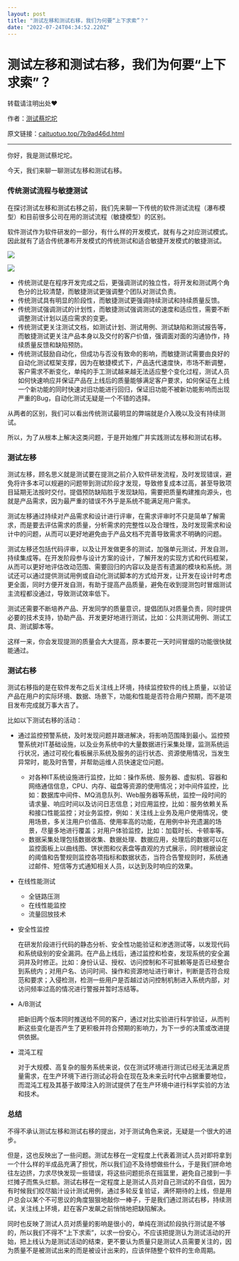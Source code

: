 ```yaml
---
layout: post
title: "测试左移和测试右移，我们为何要“上下求索”？"
date: "2022-07-24T04:34:52.220Z"
---
```

测试左移和测试右移，我们为何要“上下求索”？
======================

转载请注明出处❤️

作者：[测试蔡坨坨](https://www.caituotuo.top/)

原文链接：[caituotuo.top/7b9ad46d.html](https://www.caituotuo.top/7b9ad46d.html)

* * *

你好，我是测试蔡坨坨。

今天，我们来聊一聊测试左移和测试右移。

### 传统测试流程与敏捷测试

在探讨测试左移和测试右移之前，我们先来聊一下传统的软件测试流程（瀑布模型）和目前很多公司在用的测试流程（敏捷模型）的区别。

软件测试作为软件研发的一部分，有什么样的开发模式，就有与之对应测试模式。因此就有了适合传统瀑布开发模式的传统测试和适合敏捷开发模式的敏捷测试。

![](https://caituotuo.top/my-img/202207241007848.png)

![](https://caituotuo.top/my-img/202207241005714.png)

*   传统测试是在程序开发完成之后，更强调测试的独立性，将开发和测试两个角色分的比较清楚，而敏捷测试更强调整个团队对测试负责。
*   传统测试具有明显的阶段性，而敏捷测试更强调持续测试和持续质量反馈。
*   传统测试强调测试的计划性，而敏捷测试强调测试的速度和适应性，需要不断调整测试计划以适应需求的变更。
*   传统测试更关注测试文档，如测试计划、测试用例、测试缺陷和测试报告等，而敏捷测试更关注产品本身以及交付的客户价值，强调面对面的沟通协作，持续质量反馈和缺陷预防。
*   传统测试鼓励自动化，但成功与否没有致命的影响，而敏捷测试需要由良好的自动化测试框架支撑，因为在敏捷模式下，产品迭代速度快，市场不断调整，客户需求不断变化，单纯的手工测试越来越无法适应整个变化过程，测试人员如何快速响应并保证产品在上线后的质量能够满足客户要求，如何保证在上线一个新功能的同时快速对旧功能进行回归，保证旧功能不被新功能影响而出现严重的Bug，自动化测试无疑是一个不错的选择。

从两者的区别，我们可以看出传统测试最明显的弊端就是介入晚以及没有持续测试。

所以，为了从根本上解决这类问题，于是开始推广并实践测试左移和测试右移。

### 测试左移

测试左移，顾名思义就是测试要在提测之前介入软件研发流程，及时发现错误，避免将许多本可以规避的问题带到测试阶段才发现，导致修复成本过高，甚至导致项目延期无法按时交付。提倡预防缺陷胜于发现缺陷，需要把质量构建推向源头，也就是产品需求，因为最严重的错误不外乎是系统不能满足用户需求。

测试左移通过持续对产品需求和设计进行评审，在需求评审时不只是简单了解需求，而是要去评估需求的质量，分析需求的完整性以及合理性，及时发现需求和设计中的问题，从而可以更好地避免由于产品文档不完善导致需求不明确的问题。

测试左移还包括代码评审，以及让开发做更多的测试，加强单元测试，开发自测，持续集成等。在开发阶段参与设计方案的设计，了解开发的实现方式和代码框架，从而可以更好地评估改动范围、需要回归的内容以及是否有遗漏的模块和系统。测试还可以通过提供测试用例或自动化测试脚本的方式给开发，让开发在设计时考虑更全面，同时方便开发自测，有助于提高产品质量，避免在收到提测包时冒烟测试主流程都没通过，导致测试效率低下。

测试还需要不断培养产品、开发同学的质量意识，提倡团队对质量负责，同时提供必要的技术支持，协助产品、开发更好地进行测试，比如：公共测试用例、测试工具、测试脚本等。

这样一来，你会发现提测的质量会大大提高，原本要花一天时间冒烟的功能很快就能通过。

### 测试右移

测试右移指的是在软件发布之后关注线上环境，持续监控软件的线上质量，以验证产品在用户的实际环境、数据、场景下，功能和性能是否符合用户预期，而不是项目发布完成就万事大吉了。

比如以下测试右移的活动：

*   通过监控预警系统，及时发现问题并跟进解决，将影响范围降到最小。监控预警系统对IT基础设施，以及业务系统中的大量数据进行采集处理，监测系统运行状况，通过可视化看板展示系统及服务的运行状态、资源使用情况，当发生异常时，能及时告警，并帮助运维人员快速定位问题。
    
    *   对各种IT系统设施进行监控，比如：操作系统、服务器、虚拟机、容器和网络通信信息，CPU、内存、磁盘等资源的使用情况；对中间件监控，比如：数据库中间件、MQ消息队列、Web服务器等系统，监控一段时间的请求量、响应时间以及访问日志信息；对应用监控，比如：服务依赖关系和接口性能监控；对业务监控，例如：关注线上业务及用户使用情况，使用场景，多关注用户价值高、使用率高的功能，在用例中补充遗漏的场景，尽量多地进行覆盖；对用户体验监控，比如：加载时长、卡顿率等。
    *   数据采集处理包括数据收集、数据处理、数据应用，处理后的数据可以在监控面板上以曲线图、饼状图和仪表盘等直观的方式展示，同时根据设定的阈值和告警规则监控各项指标和数据状态，当符合告警规则时，系统通过邮件、短信等方式通知相关人员，以达到及时响应的效果。
*   在线性能测试
    
    *   全链路压测
    *   在线性能监控
    *   流量回放技术
*   安全性监控
    
    在研发阶段进行代码的静态分析、安全性功能验证和渗透测试等，以发现代码和系统级别的安全漏洞。在产品上线后，通过监控和检查，发现系统的安全漏洞并及时修正。比如：身份认证、授权、访问控制和不可抵赖等是否已经整合到系统内；对用户名、访问时间、操作和资源地址进行审计，判断是否符合规范和要求；入侵检测，检测一些用户是否越过访问控制机制进入系统内部，对访问频率过高的情况进行警报并暂时冻结等。
    
*   A/B测试
    
    把新旧两个版本同时推送给不同的客户，通过对比实验进行科学验证，从而判断这些变化是否产生了更积极并符合预期的影响力，为下一步的决策或改进提供依据。
    
*   混沌工程
    
    对于大规模、高复杂的服务系统来说，仅在测试环境进行测试已经无法满足质量需求，在生产环境下进行测试必将会在现在及未来云时代中占据重要地位，而混沌工程及其基于故障注入的测试提供了在生产环境中进行科学实验的方法和技术。
    

### 总结

不得不承认测试左移和测试右移的提出，对于测试角色来说，无疑是一个很大的进步。

但是，这也反映出了一些问题。测试左移在一定程度上代表着测试人员对即将拿到一个什么样的半成品充满了担忧，所以我们迫不及待想做些什么，于是我们拼命地往左边挤，力求尽快发现一些错误，将这些问题扼杀在摇篮里，避免自己接到一手烂摊子而焦头烂额。测试右移在一定程度上是测试人员对自己测试的不自信，因为有时候我们绞尽脑汁设计测试用例，通过多轮反复验证，满怀期待的上线，但是用户总会以某个不可思议的角度狠狠地敲你一棒子，于是我们通过测试右移，持续测试，关注线上环境，赶在客户发飙之前悄悄地把缺陷解决。

同时也反映了测试人员对质量的影响是很小的，单纯在测试阶段执行测试是不够的，所以我们不得不“上下求索”，以求一份安心，不应该把提测认为测试活动的开始，把上线认为是测试活动的结束，更不要认为质量只是测试人员需要关注的，因为质量不是被测试出来的而是被设计出来的，应该伴随整个软件的生命周期。